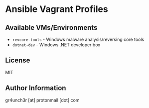 # Ansible Vagrant Profiles



## Available VMs/Environments

- ```revcore-tools``` - Windows malware analysis/reversing core tools
- ```dotnet-dev``` - Windows .NET developer box

## License

MIT

## Author Information

gr4unch3r [at] protonmail [dot] com
